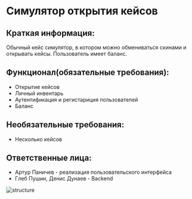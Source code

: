 <h1>Симулятор открытия кейсов</h1>

<h2>Краткая информация:</h2>
    <p>Обычный кейс симулятор, в котором можно обмениваться скинами и открывать кейсы. Пользователь имеет баланс.</p>
    
<h2>Функционал(обязательные требования):</h2>
<ul>
    <li>Открытие кейсов</li>
    <li>Личный инвентарь</li>
    <li>Аутентификация и регистариция пользователей</li>
    <li>Баланс</li>
</ul>

<h2>Необязательные требования:</h2>
<ul>
    <li>Несколько кейсов</li>
</ul>

<h2>Ответственные лица:</h2>
<ul>
    <li>Артур Паничев - реализация пользовательского интерфейса</li>
    <li>Глеб Пушин, Денис Дунаев - Backend</li>
</ul>

![structure](https://github.com/GlebEvemi/322Case/assets/128219166/3b0324d2-c1be-4106-b28a-bb780c4b9d22)


